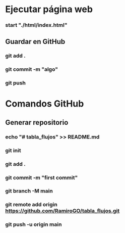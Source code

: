 # Ejecutar página web
### start "./html/index.html"

## Guardar en GitHub
### git add .
### git commit -m "algo"
### git push

# Comandos GitHub
## Generar repositorio
### echo "# tabla_flujos" >> README.md
### git init
### git add .
### git commit -m "first commit"
### git branch -M main
### git remote add origin https://github.com/RamiroGO/tabla_flujos.git
### git push -u origin main
